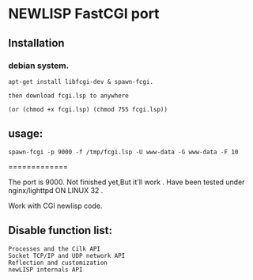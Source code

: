 NEWLISP FastCGI port
=============

Installation
-----------

###	debian system.

	apt-get install libfcgi-dev & spawn-fcgi.
		
	then download fcgi.lsp to anywhere
	
	(or (chmod +x fcgi.lsp) (chmod 755 fcgi.lsp))


usage:
-----

	spawn-fcgi -p 9000 -f /tmp/fcgi.lsp -U www-data -G www-data -F 10


=============

The port is 9000. 
Not finished yet,But it'll work .
Have been tested under nginx/lighttpd ON LINUX 32 .

Work with CGI newlisp code.

Disable function list:
-----

	Processes and the Cilk API
	Socket TCP/IP and UDP network API 
	Reflection and customization 
	newLISP internals API
